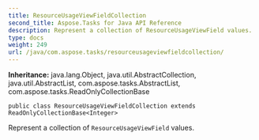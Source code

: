```yaml
---
title: ResourceUsageViewFieldCollection
second_title: Aspose.Tasks for Java API Reference
description: Represent a collection of ResourceUsageViewField values.
type: docs
weight: 249
url: /java/com.aspose.tasks/resourceusageviewfieldcollection/
---
```


**Inheritance:**
java.lang.Object, java.util.AbstractCollection, java.util.AbstractList, com.aspose.tasks.AbstractList, com.aspose.tasks.ReadOnlyCollectionBase
```
public class ResourceUsageViewFieldCollection extends ReadOnlyCollectionBase<Integer>
```

Represent a collection of `ResourceUsageViewField` values.

